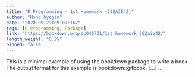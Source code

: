 ```yaml
---
title: "R Programming - 1st Homework (202AIE42)"
author: "Hong hyejin"
date: "2020-09-29T09:07:16Z"
tags: [R Programming, Package]
link: "https://bookdown.org/sc040721/1st_homework_202aie42/"
length_weight: "8.2%"
pinned: false
---
```


This is a minimal example of using the bookdown package to write a book. The output format for this example is bookdown::gitbook. [...]  ...
